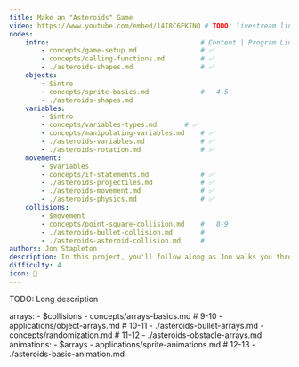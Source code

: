 ```yaml
---
title: Make an "Asteroids" Game
video: https://www.youtube.com/embed/14I8C6FKINQ # TODO: livestream link
nodes:
    intro:                                      # Content | Program Link
        - concepts/game-setup.md                # ✅
        - concepts/calling-functions.md         # ✅
        - ./asteroids-shapes.md                 # ✅
    objects:
        - $intro
        - concepts/sprite-basics.md             #   4-5
        - ./asteroids-shapes.md                        
    variables:
        - $intro
        - concepts/variables-types.md       # ✅
        - concepts/manipulating-variables.md    # ✅
        - ./asteroids-variables.md              # ✅
        - ./asteroids-rotation.md               # ✅
    movement:
        - $variables
        - concepts/if-statements.md             # ✅
        - ./asteroids-projectiles.md            # ✅
        - ./asteroids-movement.md               # ✅
        - ./asteroids-physics.md                # ✅
    collisions:
        - $movement
        - concepts/point-square-collision.md    #   8-9
        - ./asteroids-bullet-collision.md       #
        - ./asteroids-asteroid-collision.md     #
authors: Jon Stapleton
description: In this project, you'll follow along as Jon walks you through how to create a clone of the classic retro game "Asteroids." In this project, you'll learn the basics of how to create simple games with p5js, including using calling functions, using variables, using objects, and grouping objects together using arrays.
difficulty: 4
icon: 
---
```


TODO: Long description

arrays:
        - $collisions
        - concepts/arrays-basics.md             #   9-10
        - applications/object-arrays.md         #   10-11
        - ./asteroids-bullet-arrays.md
        - concepts/randomization.md             #   11-12
        - ./asteroids-obstacle-arrays.md
    animations:
        - $arrays
        - applications/sprite-animations.md     #   12-13
        - ./asteroids-basic-animation.md

    